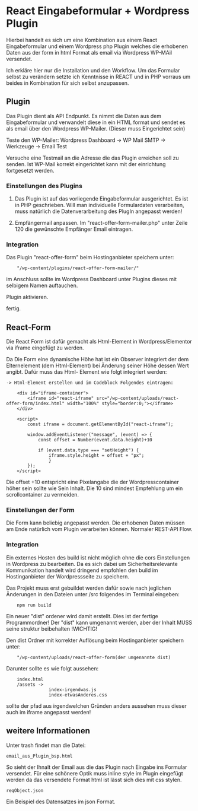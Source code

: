 # React Eingabeformular + Wordpress Plugin

Hierbei handelt es sich um eine Kombination aus einem React Eingabeformular und einem Wordpress php Plugin welches die erhobenen Daten aus der form in html Format als email via Wordpress WP-MAil versendet.

Ich erkläre hier nur die Installation und den Workflow. Um das Formular selbst zu verändern setzte ich Kenntnisse in REACT und in PHP vorraus um beides in Kombination für sich selbst anzupassen.

## Plugin

Das Plugin dient als API Endpunkt. Es nimmt die Daten aus dem Eingabeformular und verwandelt diese in ein HTML format und sendet es als email über den Wordpress WP-Mailer. (Dieser muss Eingerichtet sein)

Teste den WP-Mailer:
Wordpress Dashboard -> WP Mail SMTP -> Werkzeuge -> Email Test

Versuche eine Testmail an die Adresse die das Plugin erreichen soll zu senden. Ist WP-Mail korrekt eingerichtet kann mit der einrichtung fortgesetzt werden.

### Einstellungen des Plugins

1. Das Plugin ist auf das vorliegende Eingabeformular ausgerichtet. Es ist in PHP geschrieben.
   Will man individuelle Formulardaten verarbeiten, muss natürlich die Datenverarbeitung des PlugIn angepasst werden!

2. Empfängermail anpassen.
   Im "react-offer-form-mailer.php" unter Zeile 120 die gewünschte Empfänger Email eintragen.

### Integration

Das Plugin "react-offer-form" beim Hostinganbieter speichern unter:

        "/wp-content/plugins/react-offer-form-mailer/"

im Anschluss sollte im Wordpress Dashboard unter Plugins dieses mit selbigem Namen auftauchen.

Plugin aktivieren.

fertig.

## React-Form

Die React Form ist dafür gemacht als Html-Element in Wordpress/Elementor via iframe eingefügt zu werden.

Da Die Form eine dynamische Höhe hat ist ein Observer integriert der dem Elternelement (dem Html-Element) bei Änderung seiner Höhe dessen Wert angibt. Dafür muss das Html- Element wie folgt integriert werden:

    -> Html-Element erstellen und im Codeblock Folgendes eintragen:

        <div id="iframe-container">
            <iframe id="react-iframe" src="/wp-content/uploads/react-offer-form/index.html" width="100%" style="border:0;"></iframe>
        </div>

        <script>
            const iframe = document.getElementById("react-iframe");

            window.addEventListener("message", (event) => {
                const offset = Number(event.data.height)+10

                if (event.data.type === "setHeight") {
                    iframe.style.height = offset + "px";
                    }
            });
        </script>

Die offset +10 entspricht eine Pixelangabe die der Wordpresscontainer höher sein sollte wie Sein Inhalt. Die 10 sind mindest Empfehlung um ein scrollcontainer zu vermeiden.

### Einstellungen der Form

Die Form kann beliebig angepasst werden. Die erhobenen Daten müssen am Ende natürlich vom Plugin verarbeiten können. Normaler REST-API Flow.

### Integration

Ein externes Hosten des build ist nicht möglich ohne die cors Einstellungen in Wordpress zu bearbeiten. Da es sich dabei um Sicherheitsrelevante Kommunikation handelt wird dringend empfohlen den build im Hostinganbieter der Wordpressseite zu speichern.

Das Projekt muss erst gebuildet werden dafür sowie nach jeglichen Änderungen in den Dateien unter /src folgendes im Terminal eingeben:

        npm run build

Ein neuer "dist" ordener wird damit erstellt. Dies ist der fertige Programmordner! Der "dist" kann umgenannt werden, aber der Inhalt MUSS seine struktur beibehalten !WICHTIG!

Den dist Ordner mit korrekter Auflösung beim Hostinganbieter speichern unter:

        "/wp-content/uploads/react-offer-form(der umgenannte dist)

Darunter sollte es wie folgt aussehen:

        index.html
        /assets ->
                    index-irgendwas.js
                    index-etwasAnderes.css

sollte der pfad aus irgendwelchen Gründen anders aussehen muss dieser auch im iframe angepasst werden!

## weitere Informationen

Unter trash findet man die Datei:

    email_aus_Plugin_bsp.html

So sieht der Ihnalt der Email aus die das Plugin nach Eingabe ins Formular versendet.
Für eine schönere Optik muss inline style im Plugin eingefügt werden da das versendete Format html ist lässt sich dies mit css stylen.

    reqObject.json

Ein Beispiel des Datensatzes im json Format.
